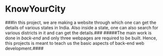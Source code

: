 # KnowYourCity
###In this project, we are making a website through which one can get the details of various states in India. Also inside a state, one can also search for various districts in it and can get the details.###
#####The main work is done in _back-end_ and only three webpages are required to be built. 
Hence, this projects is meant to teach us the basic aspects of back-end web development.####
